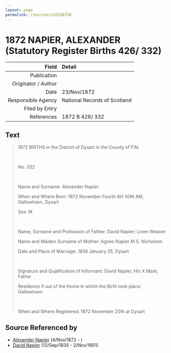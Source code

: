 ```yaml
---
layout: page
permalink: /sources/s55336750
---
```


# 1872 NAPIER, ALEXANDER (Statutory Register Births 426/ 332)

Field | Detail
---:|:---
Publication | 
Originator / Author | 
Date | 23/Nov/1872
Responsible Agency | National Records of Scotland
Filed by Entry | 
References | 1872 B 426/ 332

## Text

> 1872 BIRTHS in the District of Dysart in the County of Fife
>
> <br/>
>
> No. 332
>
> <br/>
>
> Name and Surname: Alexander Napier
>
> When and Where Born: 1872 November Fourth 8H 30M AM, Gallowtown, Dysart
>
> Sex: M
>
> <br/>
>
> Name, Surname and Profession of Father: David Napier; Linen Weaver
>
> Name and Maiden Surname of Mother: Agnes Napier M.S. Nicholson
>
> Date and Place of Marriage: 1858 January 25, Dysart
>
> <br/>
>
> Signature and Qualification of Informant: David Napier, His X Mark; Father
>
> Residence if out of the Home in which the Birth took place: Gallowtown
>
> <br/>
>
> When and Where Registered: 1872 November 20th at Dysart
>

## Source Referenced by

* [Alexander Napier](../people/@22451165@-alexander-napier-b1872-11-4-d.md) (4/Nov/1872 - )
* [David Napier](../people/@41697732@-david-napier-b1835-9-12-d1901-11-2.md) (12/Sep/1835 - 2/Nov/1901)
